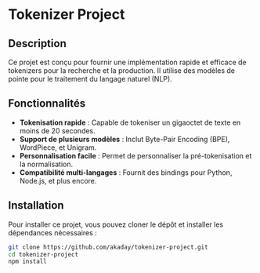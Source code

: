 # Tokenizer Project

## Description
Ce projet est conçu pour fournir une implémentation rapide et efficace de tokenizers pour la recherche et la production. Il utilise des modèles de pointe pour le traitement du langage naturel (NLP).

## Fonctionnalités
- **Tokenisation rapide** : Capable de tokeniser un gigaoctet de texte en moins de 20 secondes.
- **Support de plusieurs modèles** : Inclut Byte-Pair Encoding (BPE), WordPiece, et Unigram.
- **Personnalisation facile** : Permet de personnaliser la pré-tokenisation et la normalisation.
- **Compatibilité multi-langages** : Fournit des bindings pour Python, Node.js, et plus encore.

## Installation
Pour installer ce projet, vous pouvez cloner le dépôt et installer les dépendances nécessaires :
```bash
git clone https://github.com/akaday/tokenizer-project.git
cd tokenizer-project
npm install

